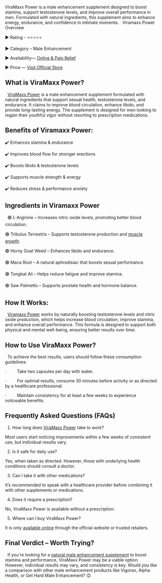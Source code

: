 ViraMaxx Power is a male enhancement supplement designed to boost stamina, support testosterone levels, and improve overall performance in men. Formulated with natural ingredients, this supplement aims to enhance energy, endurance, and confidence in intimate moments.
 
Viramaxx Power Overview

► Rating - ⭐⭐⭐⭐⭐

► Category – Male Enhancement

► Availability— [Online & Pain Relief](https://farmscbdoil.com/viramaxx-power/)

► Price — [Visit Official Store](https://farmscbdoil.com/viramaxx-power/)
 
## What is ViraMaxx Power?
 
[ViraMaxx Power](https://www.facebook.com/viramaxxpower/) is a male enhancement supplement formulated with natural ingredients that support sexual health, testosterone levels, and endurance. It claims to improve blood circulation, enhance libido, and provide long-lasting energy. The supplement is designed for men looking to regain their youthful vigor without resorting to prescription medications.
 
## Benefits of Viramaxx Power:

✔️ Enhances stamina & endurance

✔️ Improves blood flow for stronger erections

✔️ Boosts libido & testosterone levels

✔️ Supports muscle strength & energy

✔️ Reduces stress & performance anxiety
 
## Ingredients in Viramaxx Power
 
🟢 L-Arginine – Increases nitric oxide levels, promoting better blood circulation.

🟢 Tribulus Terrestris – Supports testosterone production and [muscle growth](https://viramaxxpower.webflow.io/).

🟢 Horny Goat Weed – Enhances libido and endurance.

🟢 Maca Root – A natural aphrodisiac that boosts sexual performance.

🟢 Tongkat Ali – Helps reduce fatigue and improve stamina.

🟢 Saw Palmetto – Supports prostate health and hormone balance.
 
## How It Works:
 
[Viramaxx Power](https://www.facebook.com/groups/viramaxxpower/) works by naturally boosting testosterone levels and nitric oxide production, which helps increase blood circulation, improve stamina, and enhance overall performance. This formula is designed to support both physical and mental well-being, ensuring better results over time.
 
## How to Use ViraMaxx Power?
 
To achieve the best results, users should follow these consumption guidelines:

·         Take two capsules per day with water.

·         For optimal results, consume 30 minutes before activity or as directed by a healthcare professional.

·         Maintain consistency for at least a few weeks to experience noticeable benefits.
 
## Frequently Asked Questions (FAQs)

1. How long does [ViraMaxx Power](https://knowt.com/note/15bccdef-3771-42fd-bed0-effbb3869282/Viramaxx-Power-Male-Enhancemnet-Review) take to work?

Most users start noticing improvements within a few weeks of consistent use, but individual results vary.

2. Is it safe for daily use?

Yes, when taken as directed. However, those with underlying health conditions should consult a doctor.

3. Can I take it with other medications?

It’s recommended to speak with a healthcare provider before combining it with other supplements or medications.

4. Does it require a prescription?

No, ViraMaxx Power is available without a prescription.

5. Where can I buy ViraMaxx Power?

It is only [available online](https://farmscbdoil.com/viramaxx-power/) through the official website or trusted retailers.
 
## Final Verdict – Worth Trying?
 
If you're looking for a [natural male enhancement supplement](https://viramaxxpower.godaddysites.com/) to boost stamina and performance, ViraMaxx Power may be a viable option. However, individual results may vary, and consistency is key.
Would you like a comparison with other male enhancement products like Vigorax, Alpha Health, or Get Hard Male Enhancement? 😊
 
